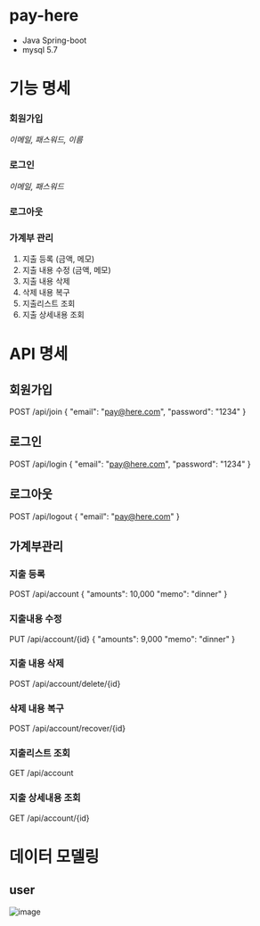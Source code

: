 # pay-here
- Java Spring-boot
- mysql 5.7

# 기능 명세
### 회원가입
_이메일, 패스워드, 이름_
### 로그인
_이메일, 패스워드_
### 로그아웃
### 가계부 관리
1. 지출 등록 (금액, 메모)
2. 지출 내용 수정 (금액, 메모)
3. 지출 내용 삭제
4. 삭제 내용 복구
5. 지출리스트 조회
6. 지출 상세내용 조회

# API 명세
## 회원가입
POST /api/join
{
  "email": "pay@here.com",
  "password": "1234"
}

## 로그인
POST /api/login
{
  "email": "pay@here.com",
  "password": "1234"
}

## 로그아웃
POST /api/logout
{
  "email": "pay@here.com"
}

## 가계부관리
### 지출 등록
POST /api/account
{
  "amounts": 10,000
  "memo": "dinner"
}
### 지출내용 수정
PUT /api/account/{id}
{
  "amounts": 9,000
  "memo": "dinner"
}
### 지출 내용 삭제
POST /api/account/delete/{id}

### 삭제 내용 복구
POST /api/account/recover/{id}

### 지출리스트 조회
GET /api/account

### 지출 상세내용 조회
GET /api/account/{id}

# 데이터 모델링
## user
![image](https://user-images.githubusercontent.com/7835902/149606119-c17e723c-6131-4154-8469-765d397d5d79.png)
